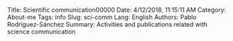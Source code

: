 Title: Scientific communication00000
Date: 4/12/2018, 11:15:11 AM
Category: About-me
Tags: info
Slug: sci-comm
Lang: English
Authors: Pablo Rodríguez-Sánchez
Summary: Activities and publications related with science communication
